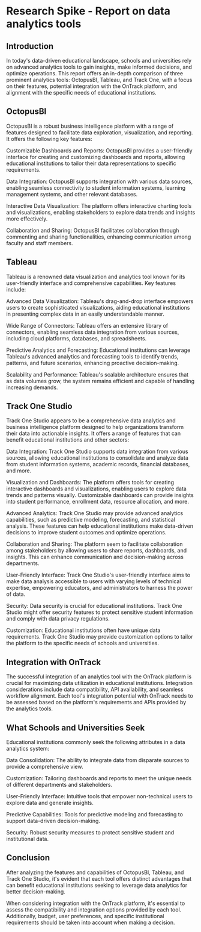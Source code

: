 # Research Spike - Report on data analytics tools

## Introduction

In today's data-driven educational landscape, schools and universities rely on advanced analytics
tools to gain insights, make informed decisions, and optimize operations. This report offers an
in-depth comparison of three prominent analytics tools: OctopusBI, Tableau, and Track One, with a
focus on their features, potential integration with the OnTrack platform, and alignment with the
specific needs of educational institutions.

## OctopusBI

OctopusBI is a robust business intelligence platform with a range of features designed to facilitate
data exploration, visualization, and reporting. It offers the following key features:

Customizable Dashboards and Reports: OctopusBI provides a user-friendly interface for creating and
customizing dashboards and reports, allowing educational institutions to tailor their data
representations to specific requirements.

Data Integration: OctopusBI supports integration with various data sources, enabling seamless
connectivity to student information systems, learning management systems, and other relevant
databases.

Interactive Data Visualization: The platform offers interactive charting tools and visualizations,
enabling stakeholders to explore data trends and insights more effectively.

Collaboration and Sharing: OctopusBI facilitates collaboration through commenting and sharing
functionalities, enhancing communication among faculty and staff members.

## Tableau

Tableau is a renowned data visualization and analytics tool known for its user-friendly interface
and comprehensive capabilities. Key features include:

Advanced Data Visualization: Tableau's drag-and-drop interface empowers users to create
sophisticated visualizations, aiding educational institutions in presenting complex data in an
easily understandable manner.

Wide Range of Connectors: Tableau offers an extensive library of connectors, enabling seamless data
integration from various sources, including cloud platforms, databases, and spreadsheets.

Predictive Analytics and Forecasting: Educational institutions can leverage Tableau's advanced
analytics and forecasting tools to identify trends, patterns, and future scenarios, enhancing
proactive decision-making.

Scalability and Performance: Tableau's scalable architecture ensures that as data volumes grow, the
system remains efficient and capable of handling increasing demands.

## Track One Studio

Track One Studio appears to be a comprehensive data analytics and business intelligence platform
designed to help organizations transform their data into actionable insights. It offers a range of
features that can benefit educational institutions and other sectors:

Data Integration: Track One Studio supports data integration from various sources, allowing
educational institutions to consolidate and analyze data from student information systems, academic
records, financial databases, and more.

Visualization and Dashboards: The platform offers tools for creating interactive dashboards and
visualizations, enabling users to explore data trends and patterns visually. Customizable dashboards
can provide insights into student performance, enrollment data, resource allocation, and more.

Advanced Analytics: Track One Studio may provide advanced analytics capabilities, such as predictive
modeling, forecasting, and statistical analysis. These features can help educational institutions
make data-driven decisions to improve student outcomes and optimize operations.

Collaboration and Sharing: The platform seem to facilitate collaboration among stakeholders by
allowing users to share reports, dashboards, and insights. This can enhance communication and
decision-making across departments.

User-Friendly Interface: Track One Studio's user-friendly interface aims to make data analysis
accessible to users with varying levels of technical expertise, empowering educators, and
administrators to harness the power of data.

Security: Data security is crucial for educational institutions. Track One Studio might offer
security features to protect sensitive student information and comply with data privacy regulations.

Customization: Educational institutions often have unique data requirements. Track One Studio may
provide customization options to tailor the platform to the specific needs of schools and
universities.

## Integration with OnTrack

The successful integration of an analytics tool with the OnTrack platform is crucial for maximizing
data utilization in educational institutions. Integration considerations include data compatibility,
API availability, and seamless workflow alignment. Each tool's integration potential with OnTrack
needs to be assessed based on the platform's requirements and APIs provided by the analytics tools.

## What Schools and Universities Seek

Educational institutions commonly seek the following attributes in a data analytics system:

Data Consolidation: The ability to integrate data from disparate sources to provide a comprehensive
view.

Customization: Tailoring dashboards and reports to meet the unique needs of different departments
and stakeholders.

User-Friendly Interface: Intuitive tools that empower non-technical users to explore data and
generate insights.

Predictive Capabilities: Tools for predictive modeling and forecasting to support data-driven
decision-making.

Security: Robust security measures to protect sensitive student and institutional data.

## Conclusion

After analyzing the features and capabilities of OctopusBI, Tableau, and Track One Studio, it's
evident that each tool offers distinct advantages that can benefit educational institutions seeking
to leverage data analytics for better decision-making.

When considering integration with the OnTrack platform, it's essential to assess the compatibility
and integration options provided by each tool. Additionally, budget, user preferences, and specific
institutional requirements should be taken into account when making a decision.
